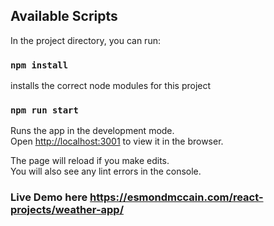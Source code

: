 ## Available Scripts

In the project directory, you can run:

### `npm install`

installs the correct node modules for this project<br>

### `npm run start`

Runs the app in the development mode.<br>
Open [http://localhost:3001](http://localhost:3001) to view it in the browser.

The page will reload if you make edits.<br>
You will also see any lint errors in the console.
### Live Demo here https://esmondmccain.com/react-projects/weather-app/

